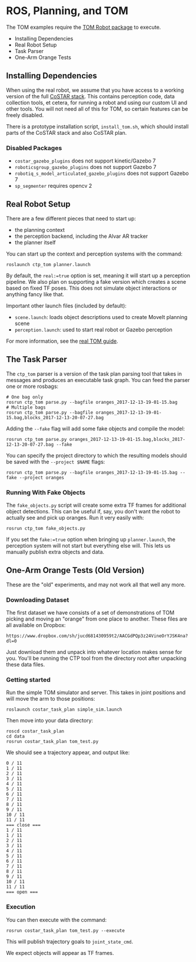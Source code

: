 
# ROS, Planning, and TOM

The TOM examples require the [TOM Robot package](https://github.com/cpaxton/tom_robot) to execute.

  - Installing Dependencies
  - Real Robot Setup
  - Task Parser
  - One-Arm Orange Tests

## Installing Dependencies

When using the real robot, we assume that you have access to a working version of the full [CoSTAR stack](https://github.com/cpaxton/costar_stack/). This contains perception code, data collection tools, et cetera, for running a robot and using our custom UI and other tools. You will not need all of this for TOM, so certain features can be freely disabled.

There is a prototype installation script, `install_tom.sh`, which should install parts of the CoSTAR stack and also CoSTAR plan.

### Disabled Packages

  - `costar_gazebo_plugins` does not support kinetic/Gazebo 7
  - `roboticsgroup_gazebo_plugins` does not support Gazebo 7
  - `robotiq_s_model_articulated_gazebo_plugins` does not support Gazebo 7
  - `sp_segmenter` requires opencv 2

## Real Robot Setup

There are a few different pieces that need to start up:
  - the planning context
  - the perception backend, including the Alvar AR tracker
  - the planner itself

You can start up the context and perception systems with the command:
```
roslaunch ctp_tom planner.launch
```

By default, the `real:=true` option is set, meaning it will start up a perception pipeline. We also plan on supporting a fake version which creates a scene based on fixed TF poses. This does not simulate object interactions or anything fancy like that.

Important other launch files (included by default):
  - `scene.launch`: loads object descriptions used to create MoveIt planning scene
  - `perception.launch`: used to start real robot or Gazebo perception

For more information, see the [real TOM guide](tom_real_robot.md).

## The Task Parser

The `ctp_tom` parser is a version of the task plan parsing tool that takes in messages and produces an executable task graph. You can feed the parser one or more rosbags:

```
# One bag only
rosrun ctp_tom parse.py --bagfile oranges_2017-12-13-19-01-15.bag
# Multiple bags
rosrun ctp_tom parse.py --bagfile oranges_2017-12-13-19-01-15.bag,blocks_2017-12-13-20-07-27.bag
```

Adding the `--fake` flag will add some fake objects and compile the model:

```
rosrun ctp_tom parse.py oranges_2017-12-13-19-01-15.bag,blocks_2017-12-13-20-07-27.bag --fake
```

You can specify the project directory to which the resulting models should be saved with the `--project $NAME` flags:

```
rosrun ctp_tom parse.py --bagfile oranges_2017-12-13-19-01-15.bag --fake --project oranges
```

### Running With Fake Objects

The `fake_objects.py` script will create some extra TF frames for additional object detections. This can be useful if, say, you don't want the robot to actually see and pick up oranges. Run it very easily with:

```
rosrun ctp_tom fake_objects.py 
```

If you set the `fake:=true` option when bringing up `planner.launch`, the perception system will not start but everything else will. This lets us manually publish extra objects and data.

## One-Arm Orange Tests (Old Version)

These are the "old" experiments, and may not work all that well any more.

### Downloading Dataset

The first dataset we have consists of a set of demonstrations of TOM picking and moving an "orange" from one place to another. These files are all available on Dropbox:
```
https://www.dropbox.com/sh/jucd681430959t2/AACGdPQp3z24VineOrYJSK4na?dl=0
```

Just download them and unpack into whatever location makes sense for you. You'll be running the CTP tool from the directory root after unpacking these data files.

### Getting started

Run the simple TOM simulator and server. This takes in joint positions and will move the arm to those positions:

```
roslaunch costar_task_plan simple_sim.launch
```

Then move into your data directory:
```
roscd costar_task_plan
cd data
rosrun costar_task_plan tom_test.py
```

We should see a trajectory appear, and output like:

```
0 / 11
1 / 11
2 / 11
3 / 11
4 / 11
5 / 11
6 / 11
7 / 11
8 / 11
9 / 11
10 / 11
11 / 11
=== close ===
1 / 11
1 / 11
2 / 11
3 / 11
4 / 11
5 / 11
6 / 11
7 / 11
8 / 11
9 / 11
10 / 11
11 / 11
=== open ===
```

### Execution

You can then execute with the command:

```
rosrun costar_task_plan tom_test.py --execute
```

This will publish trajectory goals to `joint_state_cmd`.

We expect objects will appear as TF frames.
